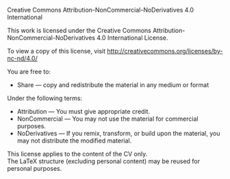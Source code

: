 Creative Commons Attribution-NonCommercial-NoDerivatives 4.0 International

This work is licensed under the Creative Commons Attribution-NonCommercial-NoDerivatives 4.0 International License.

To view a copy of this license, visit http://creativecommons.org/licenses/by-nc-nd/4.0/

You are free to:

- Share — copy and redistribute the material in any medium or format

Under the following terms:

- Attribution — You must give appropriate credit.
- NonCommercial — You may not use the material for commercial purposes.
- NoDerivatives — If you remix, transform, or build upon the material, you may not distribute the modified material.

This license applies to the content of the CV only.  
The LaTeX structure (excluding personal content) may be reused for personal purposes.
